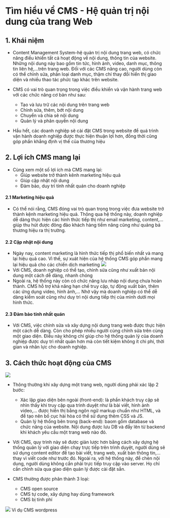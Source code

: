 # Tìm hiểu về CMS - Hệ quản trị nội dung của trang Web
## 1. Khái niệm
- Content Management System-hệ quản trị nội dung trang web, có chức năng điều khiển tất cả hoạt động về nội dung, thông tin của website. Những nội dung này bao gồm tin tức, hình ảnh, video, danh mục, thông tin liên hệ,...trên trang web. Đối với các CMS nâng cao, người dùng còn có thể chỉnh sửa, phân loại danh mục, thậm chí thay đổi hiển thị giao diện và nhiều thao tác phức tạp khác trên website.

- CMS có vai trò quan trọng trong việc điều khiển và vận hành trang web với các chức năng cơ bản như sau:
    - Tạo và lưu trữ các nội dung trên trang web
    - Chỉnh sửa, thêm, bớt nội dung
    - Chuyển và chia sẽ nội dung
    - Quản lý và phân quyền nội dung

- Hầu hết, các doanh nghiệp sẽ cài đặt CMS trong website để quá trình vận hành doanh nghiệp được thực hiện thuận lợi hơn, đồng thời cũng góp phần khẳng định vị thế của thương hiệu

## 2. Lợi ích CMS mang lại
- Cùng xem một số lợi ích mà CMS mang lại:
    -  Giúp website trở thành kênh marketing hiệu quả
    -  Giúp cập nhật nội dung
    -  Đảm bảo, duy trì tính nhất quán cho doanh nghiệp

#### 2.1 Marketing hiệu quả
- Có thể nói rằng, CMS đóng vai trò quan trọng trong việc đưa website trở thành kệnh marketing hiệu quả. Thông qua hệ thống này, doạnh nghiệp dễ dàng thực hiện các hình thức tiếp thị như email marketing, content,... giúp thu hút được đông đảo khách hàng tiềm năng cũng như quảng bá thương hiệu ra thị trường.

#### 2.2 Cập nhật nội dung
- Ngày nay, content marketing là hình thức tiếp thị phổ biến nhất và mang lại hiệu quả cao. Vì thế, sự xuát hiện của hệ thống CMS góp phần mang lại hiệu quả cho các chiến dịch marketing
![](https://i.imgur.com/99OjchE.png)
- Với CMS, doanh nghiệp có thể tạo, chỉnh sửa cũng như xuất bản nội dung một cách dễ dàng, nhanh chóng
- Ngoài ra, hệ thống này còn có chức năng lưu nháp nội dung chưa hoàn thành. CMS hỗ trợ khả năng hạn chế truy cập, tự động xuất bản, thêm các ứng dụng video, hình ảnh,… Nhờ vậy mà doanh nghiệp có thể dễ dàng kiểm soát cũng như duy trì nội dung tiếp thị của mình dưới mọi hình thức.

#### 2.3 Đảm bảo tính nhất quán
- Với CMS, việc chỉnh sửa và xây dựng nội dung trang web được thực hiện một cách dễ dàng. Còn cho phép nhiều người cùng chỉnh sửa trên cùng một giao diện. Điều này không chỉ giúp cho hệ thống quản lý của doanh nghiệp được duy trì nhất quán hơn mà còn tiết kiệm không ít chi phí, thời gian và nhân lực cho doanh nghiệp.

## 3. Cách thức hoạt động của CMS
![](https://i.imgur.com/FUL3OKw.png)
- Thông thường khi xây dựng một trang web, người dùng phải xác lập 2 bước:
    - Xác lập giao diện bên ngoài (front-end): là phần khách truy cập sẽ nhìn thấy khi truy cập qua trình duyệt như là bài viết, hình ảnh video,... được hiển thị bằng ngôn ngữ markup chuẩn như HTML, và để tạo nên bố cục hài hòa có thể sử dụng thêm CSS và JS.
    - Quản lý hệ thống bên trong (back-end): baom gồm database và chức năng của website. Nội dung được lưu DB và đẩy lên từ backend khi khách yêu cầu một trang web nào đó.

- Với CMS, quy trình này sẽ được giản lược hơn bằng cách xây dựng hệ thống quản lý với giao diện chạy trực tiếp trên trình duyệt, người dùng sẽ sử dụng content editor để tạo bài viết, trang web, xuất bản thông tin,... thay vì viết code như trước đó. Ngoài ra, với hệ thống này, để chèn nội dung, người dùng không cần phải trực tiếp truy cập vào server. Họ chỉ cần chỉnh sửa qua giao diện quản lý được cài đặt sẳn.
- CMS thường được phân thành 3 loại:
    - CMS open source
    - CMS tự code, xây dựng hay dùng framework
    - CMS bị tính phí

![](https://i.imgur.com/ffu7qnT.png) Ví dụ CMS wordpress









